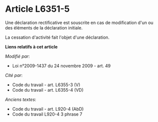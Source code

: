 # Article L6351-5

Une déclaration rectificative est souscrite en cas de modification d'un ou des éléments de la déclaration initiale. 

La cessation d'activité fait l'objet d'une déclaration.

**Liens relatifs à cet article**

_Modifié par_:

  - Loi n°2009-1437 du 24 novembre 2009 - art. 49

_Cité par_:

  - Code du travail - art. L6355-3 (V)
  - Code du travail - art. L6355-4 (VD)

_Anciens textes_:

  - Code du travail - art. L920-4 (AbD)
  - Code du travail L920-4 3 phrase 7
